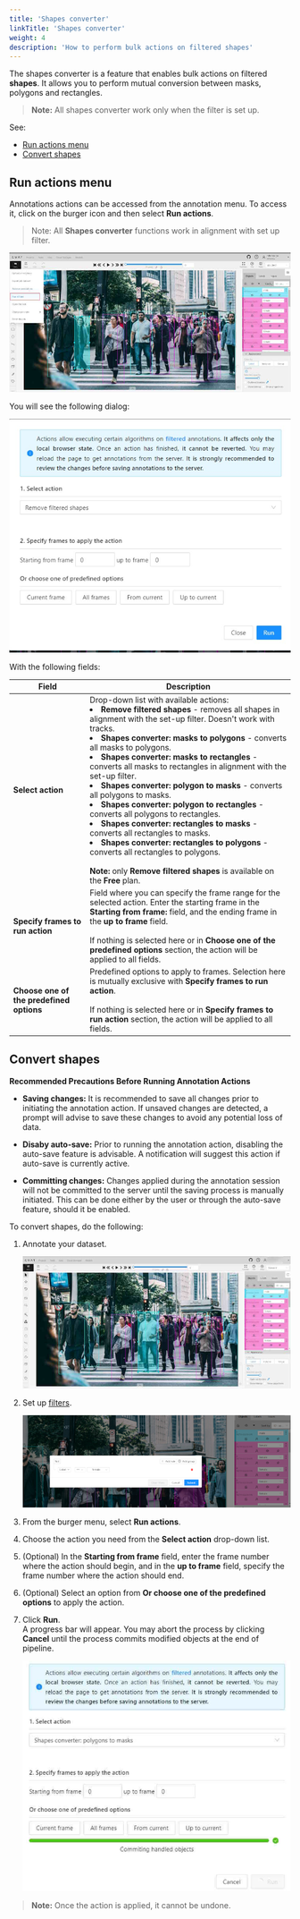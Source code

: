 ```yaml
---
title: 'Shapes converter'
linkTitle: 'Shapes converter'
weight: 4
description: 'How to perform bulk actions on filtered shapes'
---
```


The shapes converter is a feature that enables bulk actions on filtered **shapes**. It allows you to perform mutual
conversion between masks, polygons and rectangles.

> **Note:** All shapes converter work only when the filter is set up.

See:

- [Run actions menu](#run-actions-menu)
- [Convert shapes](#convert-shapes)

## Run actions menu

Annotations actions can be accessed from the annotation menu.
To access it, click on the burger icon
and then select **Run actions**.

> Note: All **Shapes converter** functions work in alignment with set up filter.

![](/images/run-actions-menu.jpg)

You will see the following dialog:

![](/images/shapes-converter-dialog.jpg)

With the following fields:

<!--lint disable maximum-line-length-->

| Field                                    | Description                                                                                                                                                                                                                                                                                                                                                                                                                                                                                                                                                                                                                                                                                                                                                                                                                                                                                                                                                                                                      |
| ---------------------------------------- | ---------------------------------------------------------------------------------------------------------------------------------------------------------------------------------------------------------------------------------------------------------------------------------------------------------------------------------------------------------------------------------------------------------------------------------------------------------------------------------------------------------------------------------------------------------------------------------------------------------------------------------------------------------------------------------------------------------------------------------------------------------------------------------------------------------------------------------------------------------------------------------------------------------------------------------------------------------------------------------------------------------------- |
| **Select action**                        | Drop-down list with available actions: <br><li>**Remove filtered shapes** - removes all shapes in alignment with the set-up filter. Doesn't work with tracks.</li><li>**Shapes converter: masks to polygons** - converts all masks to polygons.</li><li>**Shapes converter: masks to rectangles** - converts all masks to rectangles in alignment with the set-up filter.</li><li>**Shapes converter: polygon to masks** - converts all polygons to masks.</li><li>**Shapes converter: polygon to rectangles** - converts all polygons to rectangles.</li><li>**Shapes converter: rectangles to masks** - converts all rectangles to masks.</li><li>**Shapes converter: rectangles to polygons** - converts all rectangles to polygons.</li><br>**Note:** only **Remove filtered shapes** is available on the **Free** plan. |
| **Specify frames to run action**         | Field where you can specify the frame range for the selected action. Enter the starting frame in the **Starting from frame:** field, and the ending frame in the **up to frame** field. <br><br>If nothing is selected here or in **Choose one of the predefined options** section, the action will be applied to all fields.                                                                                                                                                                                                                                                                                                                                                                                                                                                                                                                                                                                                                                                                                    |
| **Choose one of the predefined options** | Predefined options to apply to frames. Selection here is mutually exclusive with **Specify frames to run action**. <br><br>If nothing is selected here or in **Specify frames to run action** section, the action will be applied to all fields.                                                                                                                                                                                                                                                                                                                                                                                                                                                                                                                                                                                                                                                                                                                                                                 |

<!--lint enable maximum-line-length-->



## Convert shapes

**Recommended Precautions Before Running Annotation Actions**

- **Saving changes:** It is recommended to save all changes prior to initiating the annotation action.
 If unsaved changes are detected, a prompt will advise to save these changes
 to avoid any potential loss of data.

- **Disabу auto-save:** Prior to running the annotation action, disabling the auto-save feature
is advisable. A notification will suggest this action if auto-save is currently active.

- **Committing changes:** Changes applied during the annotation session
will not be committed to the server until the saving process is manually
initiated. This can be done either by the user or through the
auto-save feature, should it be enabled.

To convert shapes, do the following:

1. Annotate your dataset.

   ![](/images/shapes-converter-annotated-dataset.jpg)

2. Set up [filters](/docs/manual/advanced/filter/).

   ![](/images/shapes-converter-setup-filter.png)

3. From the burger menu, select **Run actions**.
4. Choose the action you need from the **Select action** drop-down list.
5. (Optional) In the **Starting from frame** field, enter the frame number where the action should begin,
   and in the **up to frame** field, specify the frame number where the action should end.
6. (Optional) Select an option from **Or choose one of the predefined options** to apply the action.
7. Click **Run**. <br> A progress bar will appear. You may abort the process by clicking **Cancel** until the process commits modified objects at the end of pipeline.

   ![](/images/shapes-coverter-action-run.jpg)

> **Note:** Once the action is applied, it cannot be undone.
